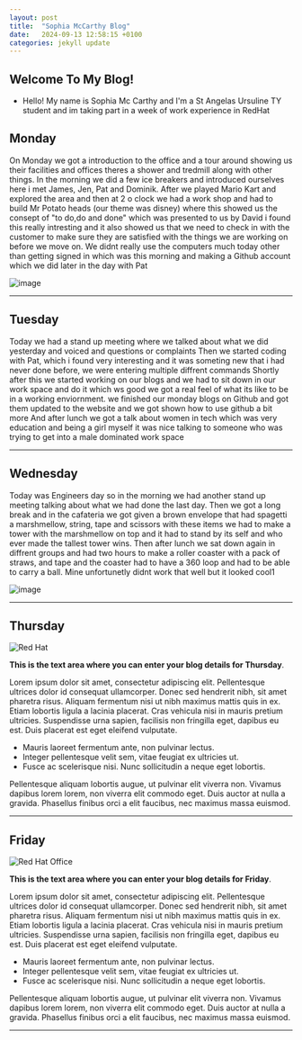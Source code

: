 ```yaml
---
layout: post
title:  "Sophia McCarthy Blog"
date:   2024-09-13 12:58:15 +0100
categories: jekyll update
---
```


## Welcome To My Blog!

* Hello! My name is Sophia Mc Carthy and I'm a St Angelas Ursuline TY student and im taking part in a week of work experience in RedHat
  


## Monday

 On Monday we got a introduction to the office and a tour around showing us their facilities and offices theres a shower and tredmill along with other things. In the morning we did a few ice breakers and introduced ourselves here i met James, Jen, Pat and Dominik. After we played Mario Kart and explored the area and then at 2 o clock we had a work shop and had to build Mr Potato heads (our theme was disney) where this showed us the consept of "to do,do and done" which was presented to us by David i found this really intresting and it also showed us that we need to check in with the customer to make sure they are satisfied with the things we are working on before we move on. We didnt really use the computers much today other than getting signed in which was this morning and making a Github account which we did later in the day with Pat
 
 ![image](https://github.com/user-attachments/assets/512b726d-5de6-4698-b9f0-c44695a55009)





---
## Tuesday
Today we had a stand up meeting where we talked about what we did yesterday and voiced and questions or complaints 
Then we started coding with Pat, which i found very interesting and it was someting new that i had never done before, we were entering multiple diffrent commands
Shortly after this we started working on our blogs and we had to sit down in our work space and do it which ws good we got a real feel of what its like to be in a working enviornment.
we finished our monday blogs on Github and got them updated to the website and we got shown how to use github a bit more
And after lunch we got a talk about women in tech which was very education and being a girl myself it was nice talking to someone who was trying to get into a male dominated work space


---
## Wednesday
Today was Engineers day so in the morning we had another stand up meeting talking about what we had done the last day. 
Then we got a long break and in the cafateria we got given a brown envelope that had spagetti a marshmellow, string, tape and scissors 
with these items we had to make a tower with the marshmellow on top and it had to stand by its self and who ever made the tallest tower wins.
Then after lunch we sat down again in diffrent groups and had two hours to make a roller coaster with a pack of straws, and tape and the coaster had to have a 360 loop and had to be able to carry a ball.
Mine unfortunetly didnt work that well but it looked cool1 

![image](https://github.com/user-attachments/assets/58d56e6c-3f37-413f-8141-65bc9fe993a9)



---
## Thursday
![Red Hat](https://miro.medium.com/v2/resize:fit:1400/0*7VyEZgzwUhQMeBqb "Code")

**This is the text area where you can enter your blog details for Thursday**.

Lorem ipsum dolor sit amet, consectetur adipiscing elit. Pellentesque ultrices dolor id consequat ullamcorper. Donec sed hendrerit nibh, sit amet pharetra risus. Aliquam fermentum nisi ut nibh maximus mattis quis in ex. Etiam lobortis ligula a lacinia placerat. Cras vehicula nisi in mauris pretium ultricies. Suspendisse urna sapien, facilisis non fringilla eget, dapibus eu est. Duis placerat est eget eleifend vulputate. 

* Mauris laoreet fermentum ante, non pulvinar lectus. 
* Integer pellentesque velit sem, vitae feugiat ex ultricies ut. 
* Fusce ac scelerisque nisi. Nunc sollicitudin a neque eget lobortis. 

Pellentesque aliquam lobortis augue, ut pulvinar elit viverra non. Vivamus dapibus lorem lorem, non viverra elit commodo eget. Duis auctor at nulla a gravida. Phasellus finibus orci a elit faucibus, nec maximus massa euismod.

---
## Friday
![Red Hat Office](https://github.blog/wp-content/uploads/2023/10/Collaboration-DarkMode-2.png?resize=1200%2C630 "Github")

**This is the text area where you can enter your blog details for Friday**.

Lorem ipsum dolor sit amet, consectetur adipiscing elit. Pellentesque ultrices dolor id consequat ullamcorper. Donec sed hendrerit nibh, sit amet pharetra risus. Aliquam fermentum nisi ut nibh maximus mattis quis in ex. Etiam lobortis ligula a lacinia placerat. Cras vehicula nisi in mauris pretium ultricies. Suspendisse urna sapien, facilisis non fringilla eget, dapibus eu est. Duis placerat est eget eleifend vulputate. 

* Mauris laoreet fermentum ante, non pulvinar lectus. 
* Integer pellentesque velit sem, vitae feugiat ex ultricies ut. 
* Fusce ac scelerisque nisi. Nunc sollicitudin a neque eget lobortis. 

Pellentesque aliquam lobortis augue, ut pulvinar elit viverra non. Vivamus dapibus lorem lorem, non viverra elit commodo eget. Duis auctor at nulla a gravida. Phasellus finibus orci a elit faucibus, nec maximus massa euismod.

---

